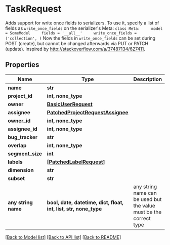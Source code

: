 # TaskRequest

Adds support for write once fields to serializers.  To use it, specify a list of fields as `write_once_fields` on the serializer's Meta: ``` class Meta:     model = SomeModel     fields = '__all__'     write_once_fields = ('collection', ) ```  Now the fields in `write_once_fields` can be set during POST (create), but cannot be changed afterwards via PUT or PATCH (update). Inspired by http://stackoverflow.com/a/37487134/627411.

## Properties
Name | Type | Description | Notes
------------ | ------------- | ------------- | -------------
**name** | **str** |  | 
**project_id** | **int, none_type** |  | [optional] 
**owner** | [**BasicUserRequest**](BasicUserRequest.md) |  | [optional] 
**assignee** | [**PatchedProjectRequestAssignee**](PatchedProjectRequestAssignee.md) |  | [optional] 
**owner_id** | **int, none_type** |  | [optional] 
**assignee_id** | **int, none_type** |  | [optional] 
**bug_tracker** | **str** |  | [optional] 
**overlap** | **int, none_type** |  | [optional] 
**segment_size** | **int** |  | [optional] 
**labels** | [**[PatchedLabelRequest]**](PatchedLabelRequest.md) |  | [optional] 
**dimension** | **str** |  | [optional] 
**subset** | **str** |  | [optional] 
**any string name** | **bool, date, datetime, dict, float, int, list, str, none_type** | any string name can be used but the value must be the correct type | [optional]

[[Back to Model list]](../README.md#documentation-for-models) [[Back to API list]](../README.md#documentation-for-api-endpoints) [[Back to README]](../README.md)


